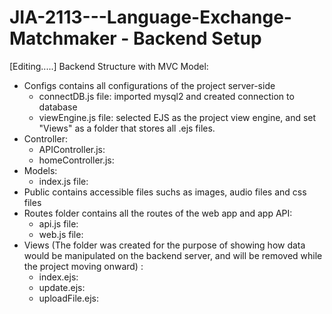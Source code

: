 # JIA-2113---Language-Exchange-Matchmaker - Backend Setup
[Editing.....]
Backend Structure with MVC Model:
- Configs contains all configurations of the project server-side
  + connectDB.js file: imported mysql2 and created connection to database
  + viewEngine.js file: selected EJS as the project view engine, and set "Views" as a folder that stores all .ejs files.
- Controller: 
  + APIController.js:
  + homeController.js:
- Models:
  + index.js file: 
- Public contains accessible files suchs as images, audio files and css files
- Routes folder contains all the routes of the web app and app API:
  + api.js file: 
  + web.js file:
- Views (The folder was created for the purpose of showing how data would be manipulated on the backend server, and will be removed while the project moving onward) :
  + index.ejs: 
  + update.ejs:
  + uploadFile.ejs:
